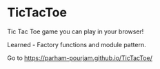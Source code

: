 # TicTacToe

Tic Tac Toe game you can play in your browser!

Learned - Factory functions and module pattern.

Go to https://parham-pourjam.github.io/TicTacToe/